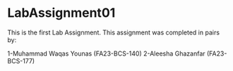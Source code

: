 # LabAssignment01
This is the first Lab Assignment.
This assignment was completed in pairs by:

1-Muhammad Waqas Younas (FA23-BCS-140)
2-Aleesha Ghazanfar (FA23-BCS-177)

